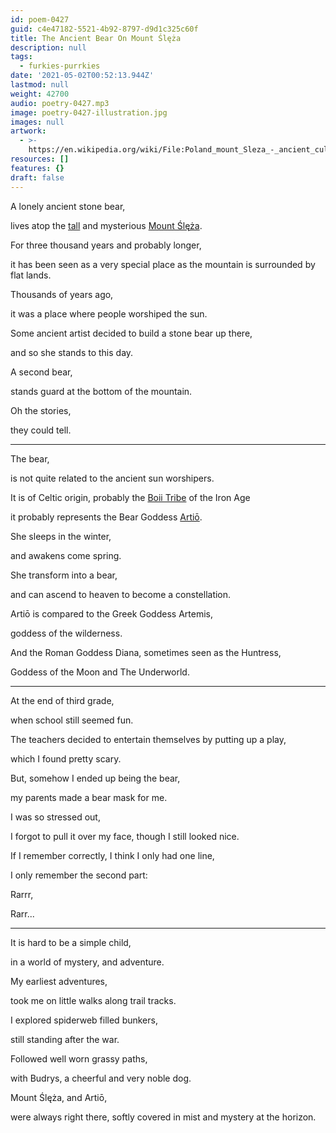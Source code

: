 ```yaml
---
id: poem-0427
guid: c4e47182-5521-4b92-8797-d9d1c325c60f
title: The Ancient Bear On Mount Ślęża
description: null
tags:
  - furkies-purrkies
date: '2021-05-02T00:52:13.944Z'
lastmod: null
weight: 42700
audio: poetry-0427.mp3
image: poetry-0427-illustration.jpg
images: null
artwork:
  - >-
    https://en.wikipedia.org/wiki/File:Poland_mount_Sleza_-_ancient_cult_figure.jpg
resources: []
features: {}
draft: false
---
```


A lonely ancient stone bear,

lives atop the [tall](https://en.wikipedia.org/wiki/File:Dom_Turysty_na_%C5%9Al%C4%99%C5%BCy_-_3.jpg) and mysterious [Mount Ślęża](https://en.wikipedia.org/wiki/%C5%9Al%C4%99%C5%BCa).

For three thousand years and probably longer,

it has been seen as a very special place as the mountain is surrounded by flat lands.

Thousands of years ago,

it was a place where people worshiped the sun.

Some ancient artist decided to build a stone bear up there,

and so she stands to this day.

A second bear,

stands guard at the bottom of the mountain.

Oh the stories,

they could tell.

---

The bear,

is not quite related to the ancient sun worshipers.

It is of Celtic origin, probably the [Boii Tribe](https://en.wikipedia.org/wiki/Boii) of the Iron Age

it probably represents the Bear Goddess [Artiō](https://en.wikipedia.org/wiki/Artio).

She sleeps in the winter,

and awakens come spring.

She transform into a bear,

and can ascend to heaven to become a constellation.

Artiō is compared to the Greek Goddess Artemis,

goddess of the wilderness.

And the Roman Goddess Diana, sometimes seen as the Huntress,

Goddess of the Moon and The Underworld.

---

At the end of third grade,

when school still seemed fun.

The teachers decided to entertain themselves by putting up a play,

which I found pretty scary.

But, somehow I ended up being the bear,

my parents made a bear mask for me.

I was so stressed out,

I forgot to pull it over my face, though I still looked nice.

If I remember correctly, I think I only had one line,

I only remember the second part:

Rarrr,

Rarr...

---

It is hard to be a simple child,

in a world of mystery, and adventure.

My earliest adventures,

took me on little walks along trail tracks.

I explored spiderweb filled bunkers,

still standing after the war.

Followed well worn grassy paths,

with Budrys, a cheerful and very noble dog.

Mount Ślęża, and Artiō,

were always right there, softly covered in mist and mystery at the horizon.

